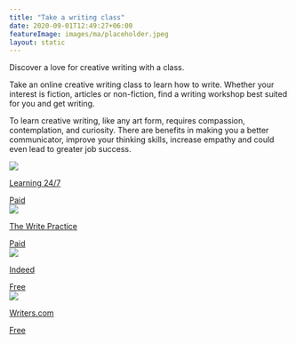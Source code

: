 ```yaml
---
title: "Take a writing class"
date: 2020-09-01T12:49:27+06:00
featureImage: images/ma/placeholder.jpeg
layout: static
---
```


Discover a love for creative writing with a class.

Take an online creative writing class to learn how to write. Whether your interest is fiction, articles or non-fiction, find a writing workshop best suited for you and get writing.

To learn creative writing, like any art form, requires compassion, contemplation, and curiosity. There are benefits in making you a better communicator, improve your thinking skills, increase empathy and could even lead to greater job success.

<a class="ma-link" href="https://www.awin1.com/cread.php?awinmid=15642&awinaffid=1198638&ued=https%3A%2F%2Fwww.learning247.co.uk%2Fpages%2Fsearch-results%3Fq%3Dcreative%2520writing"><div class="ma-card ma-card-Learning"><div class="ma-icon"><img src ="/images/icon-pound.png"/></div><div class="ma-name"><p>Learning 24/7</p></div><div class="ma-paid-text"><span>Paid</span></div></div></a><a class="ma-link" href="https://thewritepractice.com/daily-routines/"><div class="ma-card ma-card-Learning"><div class="ma-icon"><img src ="/images/icon-pound.png"/></div><div class="ma-name"><p>The Write Practice</p></div><div class="ma-paid-text"><span>Paid</span></div></div></a><a class="ma-link" href="https://www.indeed.com/career-advice/finding-a-job/how-to-become-creative-writer"><div class="ma-card ma-card-Learning"><div class="ma-icon"><img src ="/images/icon-check.png"/></div><div class="ma-name"><p>Indeed</p></div><div class="ma-paid-text"><span>Free</span></div></div></a><a class="ma-link" href="https://writers.com/why-learn-creative-writing"><div class="ma-card ma-card-Learning"><div class="ma-icon"><img src ="/images/icon-check.png"/></div><div class="ma-name"><p>Writers.com</p></div><div class="ma-paid-text"><span>Free</span></div></div></a>  

<br/><br/>






